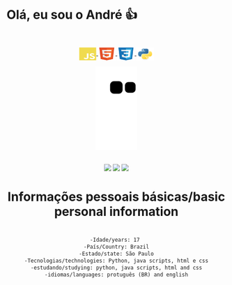 # Olá, eu sou o André 👍 <h2>
  
  <div align="center">
  <a href="https://github.com/AndrePcastelo">
  
    
<div style="display: inline_block"><br>
  <img align="center" alt="Rafa-Js" height="30" width="40" src="https://raw.githubusercontent.com/devicons/devicon/master/icons/javascript/javascript-plain.svg">
  <img align="center" alt="Rafa-HTML" height="30" width="40" src="https://raw.githubusercontent.com/devicons/devicon/master/icons/html5/html5-original.svg">
  <img align="center" alt="Rafa-CSS" height="30" width="40" src="https://raw.githubusercontent.com/devicons/devicon/master/icons/css3/css3-original.svg">
  <img align="center" alt="Rafa-Python" height="30" width="40" src="https://raw.githubusercontent.com/devicons/devicon/master/icons/python/python-original.svg">
  
  
</div>
    
  ![Snake animation](https://github.com/rafaballerini/rafaballerini/blob/output/github-contribution-grid-snake.svg)
    
##  
    
    
  <div>  
    <a href=https://www.youtube.com/channel/UCkdr-Oy_O2qOBiw8du6q42w target="_blank"><img src="https://img.shields.io/badge/YouTube-FF0000?style=for-the-badge&logo=youtube&logoColor=white" target="_blank"></a>
  <a href=https://www.instagram.com/g.knowan/ target="_blank"><img src="https://img.shields.io/badge/-Instagram-%23E4405F?style=for-the-badge&logo=instagram&logoColor=white" target="_blank"></a>
    <a href = "andreperezcastelo@protonmail.ch"><img src=https://img.shields.io/badge/ProtonMail-8B89CC?style=for-the-badge&logo=protonmail&logoColor=white target="_blank"></a>
  </div>  
    

    
##    
# Informações pessoais básicas/basic personal information <h1> 
  
 
    -Idade/years: 17 
    -País/Country: Brazil
    -Estado/state: São Paulo
    -Tecnologias/technologies: Python, java scripts, html e css
    -estudando/studying: python, java scripts, html and css
    -idiomas/languages: protuguês (BR) and english
